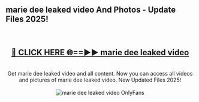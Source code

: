 <h2>marie dee leaked video And Photos - Update Files 2025!</h2>
<br>
<div align="center">
<h2><a href="https://top-ai-tools.click/QrbHav" rel="nofollow">🔴 CLICK HERE 🌐==►► marie dee leaked video</a></h2>
<br>
Get marie dee leaked video and all content. Now you can access all videos and pictures of marie dee leaked video. New Updated Files 2025!
<br>
<br>
<a href="https://top-ai-tools.click/QrbHav" rel="nofollow" data-target="animated-image.originalLink"><img src="https://i.ibb.co.com/WyWwxjT/player-gif2.gif" alt="marie dee leaked video OnlyFans" style="max-width: 100%; display: inline-block;" data-target="animated-image.originalImage"></a>
</div>
<br>